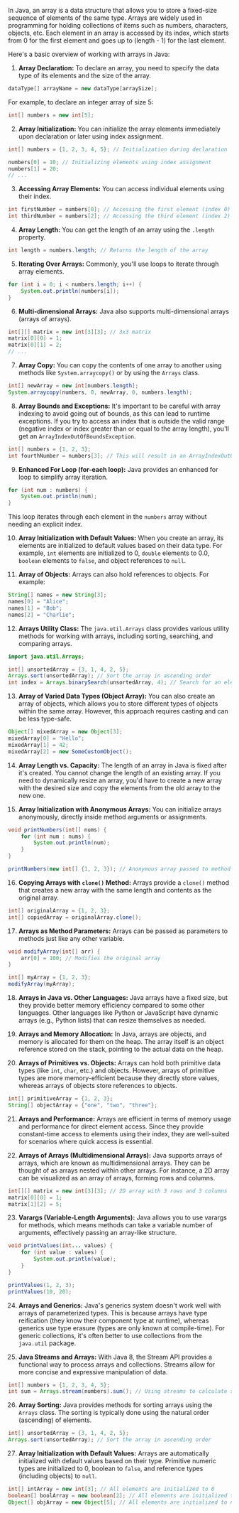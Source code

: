 In Java, an array is a data structure that allows you to store a fixed-size sequence of elements of the same type. Arrays are widely used in programming for holding collections of items such as numbers, characters, objects, etc. Each element in an array is accessed by its index, which starts from 0 for the first element and goes up to (length - 1) for the last element.

Here's a basic overview of working with arrays in Java:

1. **Array Declaration:**
To declare an array, you need to specify the data type of its elements and the size of the array.

```java
dataType[] arrayName = new dataType[arraySize];
```

For example, to declare an integer array of size 5:

```java
int[] numbers = new int[5];
```

2. **Array Initialization:**
You can initialize the array elements immediately upon declaration or later using index assignment.

```java
int[] numbers = {1, 2, 3, 4, 5}; // Initialization during declaration

numbers[0] = 10; // Initializing elements using index assignment
numbers[1] = 20;
// ...
```

3. **Accessing Array Elements:**
You can access individual elements using their index.

```java
int firstNumber = numbers[0]; // Accessing the first element (index 0)
int thirdNumber = numbers[2]; // Accessing the third element (index 2)
```

4. **Array Length:**
You can get the length of an array using the `.length` property.

```java
int length = numbers.length; // Returns the length of the array
```

5. **Iterating Over Arrays:**
Commonly, you'll use loops to iterate through array elements.

```java
for (int i = 0; i < numbers.length; i++) {
    System.out.println(numbers[i]);
}
```

6. **Multi-dimensional Arrays:**
Java also supports multi-dimensional arrays (arrays of arrays).

```java
int[][] matrix = new int[3][3]; // 3x3 matrix
matrix[0][0] = 1;
matrix[0][1] = 2;
// ...
```

7. **Array Copy:**
You can copy the contents of one array to another using methods like `System.arraycopy()` or by using the `Arrays` class.

```java
int[] newArray = new int[numbers.length];
System.arraycopy(numbers, 0, newArray, 0, numbers.length);
```


8. **Array Bounds and Exceptions:**
It's important to be careful with array indexing to avoid going out of bounds, as this can lead to runtime exceptions. If you try to access an index that is outside the valid range (negative index or index greater than or equal to the array length), you'll get an `ArrayIndexOutOfBoundsException`.

```java
int[] numbers = {1, 2, 3};
int fourthNumber = numbers[3]; // This will result in an ArrayIndexOutOfBoundsException
```

9. **Enhanced For Loop (for-each loop):**
Java provides an enhanced for loop to simplify array iteration.

```java
for (int num : numbers) {
    System.out.println(num);
}
```

This loop iterates through each element in the `numbers` array without needing an explicit index.

10. **Array Initialization with Default Values:**
When you create an array, its elements are initialized to default values based on their data type. For example, `int` elements are initialized to 0, `double` elements to 0.0, `boolean` elements to `false`, and object references to `null`.

11. **Array of Objects:**
Arrays can also hold references to objects. For example:

```java
String[] names = new String[3];
names[0] = "Alice";
names[1] = "Bob";
names[2] = "Charlie";
```

12. **Arrays Utility Class:**
The `java.util.Arrays` class provides various utility methods for working with arrays, including sorting, searching, and comparing arrays.

```java
import java.util.Arrays;

int[] unsortedArray = {3, 1, 4, 2, 5};
Arrays.sort(unsortedArray); // Sort the array in ascending order
int index = Arrays.binarySearch(unsortedArray, 4); // Search for an element
```

13. **Array of Varied Data Types (Object Array):**
You can also create an array of objects, which allows you to store different types of objects within the same array. However, this approach requires casting and can be less type-safe.

```java
Object[] mixedArray = new Object[3];
mixedArray[0] = "Hello";
mixedArray[1] = 42;
mixedArray[2] = new SomeCustomObject();
```


14. **Array Length vs. Capacity:**
The length of an array in Java is fixed after it's created. You cannot change the length of an existing array. If you need to dynamically resize an array, you'd have to create a new array with the desired size and copy the elements from the old array to the new one.

15. **Array Initialization with Anonymous Arrays:**
You can initialize arrays anonymously, directly inside method arguments or assignments.

```java
void printNumbers(int[] nums) {
    for (int num : nums) {
        System.out.println(num);
    }
}

printNumbers(new int[] {1, 2, 3}); // Anonymous array passed to method
```

16. **Copying Arrays with `clone()` Method:**
Arrays provide a `clone()` method that creates a new array with the same length and contents as the original array.

```java
int[] originalArray = {1, 2, 3};
int[] copiedArray = originalArray.clone();
```

17. **Arrays as Method Parameters:**
Arrays can be passed as parameters to methods just like any other variable.

```java
void modifyArray(int[] arr) {
    arr[0] = 100; // Modifies the original array
}

int[] myArray = {1, 2, 3};
modifyArray(myArray);
```

18. **Arrays in Java vs. Other Languages:**
Java arrays have a fixed size, but they provide better memory efficiency compared to some other languages. Other languages like Python or JavaScript have dynamic arrays (e.g., Python lists) that can resize themselves as needed.

19. **Arrays and Memory Allocation:**
In Java, arrays are objects, and memory is allocated for them on the heap. The array itself is an object reference stored on the stack, pointing to the actual data on the heap.

20. **Arrays of Primitives vs. Objects:**
Arrays can hold both primitive data types (like `int`, `char`, etc.) and objects. However, arrays of primitive types are more memory-efficient because they directly store values, whereas arrays of objects store references to objects.

```java
int[] primitiveArray = {1, 2, 3};
String[] objectArray = {"one", "two", "three"};
```

21. **Arrays and Performance:**
Arrays are efficient in terms of memory usage and performance for direct element access. Since they provide constant-time access to elements using their index, they are well-suited for scenarios where quick access is essential.

22. **Arrays of Arrays (Multidimensional Arrays):**
Java supports arrays of arrays, which are known as multidimensional arrays. They can be thought of as arrays nested within other arrays. For instance, a 2D array can be visualized as an array of arrays, forming rows and columns.

```java
int[][] matrix = new int[3][3]; // 2D array with 3 rows and 3 columns
matrix[0][0] = 1;
matrix[1][2] = 5;
```

23. **Varargs (Variable-Length Arguments):**
Java allows you to use varargs for methods, which means methods can take a variable number of arguments, effectively passing an array-like structure.

```java
void printValues(int... values) {
    for (int value : values) {
        System.out.println(value);
    }
}

printValues(1, 2, 3);
printValues(10, 20);
```

24. **Arrays and Generics:**
Java's generics system doesn't work well with arrays of parameterized types. This is because arrays have type reification (they know their component type at runtime), whereas generics use type erasure (types are only known at compile-time). For generic collections, it's often better to use collections from the `java.util` package.

25. **Java Streams and Arrays:**
With Java 8, the Stream API provides a functional way to process arrays and collections. Streams allow for more concise and expressive manipulation of data.

```java
int[] numbers = {1, 2, 3, 4, 5};
int sum = Arrays.stream(numbers).sum(); // Using streams to calculate sum
```

26. **Array Sorting:**
Java provides methods for sorting arrays using the `Arrays` class. The sorting is typically done using the natural order (ascending) of elements.

```java
int[] unsortedArray = {3, 1, 4, 2, 5};
Arrays.sort(unsortedArray); // Sort the array in ascending order
```

27. **Array Initialization with Default Values:**
Arrays are automatically initialized with default values based on their type. Primitive numeric types are initialized to 0, boolean to `false`, and reference types (including objects) to `null`.

```java
int[] intArray = new int[3]; // All elements are initialized to 0
boolean[] boolArray = new boolean[2]; // All elements are initialized to false
Object[] objArray = new Object[5]; // All elements are initialized to null
```
